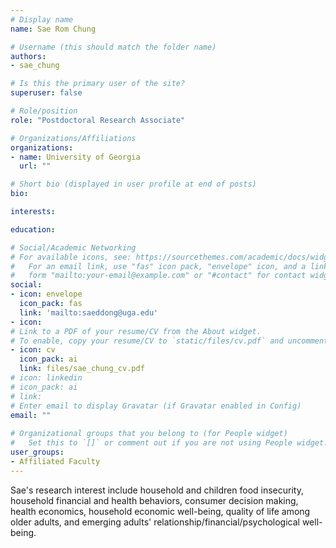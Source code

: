 ```yaml
---
# Display name
name: Sae Rom Chung

# Username (this should match the folder name)
authors:
- sae_chung

# Is this the primary user of the site?
superuser: false

# Role/position
role: "Postdoctoral Research Associate"

# Organizations/Affiliations
organizations:
- name: University of Georgia
  url: ""

# Short bio (displayed in user profile at end of posts)
bio: 

interests:

education: 

# Social/Academic Networking
# For available icons, see: https://sourcethemes.com/academic/docs/widgets/#icons
#   For an email link, use "fas" icon pack, "envelope" icon, and a link in the
#   form "mailto:your-email@example.com" or "#contact" for contact widget.
social:
- icon: envelope
  icon_pack: fas
  link: 'mailto:saeddong@uga.edu'
- icon: 
# Link to a PDF of your resume/CV from the About widget.
# To enable, copy your resume/CV to `static/files/cv.pdf` and uncomment the lines below.  
- icon: cv
  icon_pack: ai
  link: files/sae_chung_cv.pdf
# icon: linkedin
# icon_pack: ai
# link:
# Enter email to display Gravatar (if Gravatar enabled in Config)
email: ""
  
# Organizational groups that you belong to (for People widget)
#   Set this to `[]` or comment out if you are not using People widget.  
user_groups:
- Affiliated Faculty
---
```


Sae's research interest include household and children food insecurity, household financial and health behaviors, consumer decision making, health economics, household economic well-being, quality of life among older adults, and emerging adults' relationship/financial/psychological well-being.
